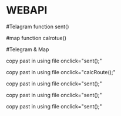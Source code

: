 # WEBAPI

#Telagram 
function sent()
<div style="display: none;"> 
<input type="text" value="trs" id="cname">
<input type="text" value="trs.com" id="clink">
<input type="text" value="9090901234" id="cphone">
<input type="text" value="1673038851:AAEIqwAgS-TtA331gOhUHVhRnVJf_34bUsE" id="bid">
<input type="text" value="-1001225437691" id="cid">
<input type="text" value="https://api.telegram.org/bot1673038851:AAEIqwAgS-TtA331gOhUHVhRnVJf_34bUsE/sendMessage?chat_id=-1001225437691&text=" id="tlink">
</div>           
<script src="http://webapi.thereciprocalsolutions.com/telegram.js"></script> 
 
 #map
 function calrotue()
     <script src="https://maps.googleapis.com/maps/api/js?key=AIzaSyBNKpr4auBLgBgiOXJ41UUWTB58MZa6p3E&libraries=places"></script>
    <script src="https://ajax.googleapis.com/ajax/libs/jquery/3.3.1/jquery.min.js"></script>
    <script src="http://webapi.thereciprocalsolutions.com/map.js"></script>  
    
 #Telegram & Map
<div style="display: none;"> 
<input type="text" value="trs" id="cname">
<input type="text" value="trs.com" id="clink">
<input type="text" value="9090901234" id="cphone">
<input type="text" value="1673038851:AAEIqwAgS-TtA331gOhUHVhRnVJf_34bUsE" id="bid">
<input type="text" value="-1001225437691" id="cid">
<input type="text" value="https://api.telegram.org/bot1673038851:AAEIqwAgS-TtA331gOhUHVhRnVJf_34bUsE/sendMessage?chat_id=-1001225437691&text=" id="tlink">
</div>
<script src="https://maps.googleapis.com/maps/api/js?key=AIzaSyBNKpr4auBLgBgiOXJ41UUWTB58MZa6p3E&libraries=places"></script>
<script src="https://ajax.googleapis.com/ajax/libs/jquery/3.3.1/jquery.min.js"></script>
<script src="http://webapi.thereciprocalsolutions.com/map.js"></script>             
<script src="http://webapi.thereciprocalsolutions.com/telegram.js"></script> 


copy past in using file
onclick="sent();"
<script src="http://webapi.thereciprocalsolutions.com/localstoragesms.js"></script> 

copy past in using file
onclick="calcRoute();"
<script src="https://maps.googleapis.com/maps/api/js?key=AIzaSyBNKpr4auBLgBgiOXJ41UUWTB58MZa6p3E&libraries=places"></script>
<script src="https://ajax.googleapis.com/ajax/libs/jquery/3.3.1/jquery.min.js"></script>
<script src="http://webapi.thereciprocalsolutions.com/map.js"></script> 

copy past in using file
onclick="sent();"
<script src="http://webapi.thereciprocalsolutions.com/telegram.js"></script> 

copy past in using file
onclick="sent();"
<script src="http://webapi.thereciprocalsolutions.com/telegramsms.js"></script> 
 
copy past in using file
onclick="sent();"
<script src="http://webapi.thereciprocalsolutions.com/telegramsms1.js"></script> 



